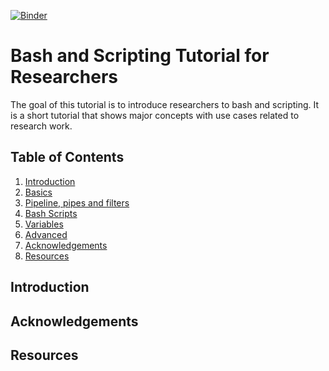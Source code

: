 [![Binder](https://mybinder.org/badge_logo.svg)](https://mybinder.org/v2/gh/fadinammour/bash_intro.git/master)

# Bash and Scripting Tutorial for Researchers

The goal of this tutorial is to introduce researchers to bash and scripting. It is a short tutorial that shows major concepts with use cases related to research work.

## Table of Contents
1. [Introduction](#indtroduction)
2. [Basics](basics.ipynb)
3. [Pipeline, pipes and filters](pipeline.ipynb)
4. [Bash Scripts](scripting.ipynb)
5. [Variables](variables.ipynb)
6. [Advanced](advanced.ipynb)
7. [Acknowledgements](#acknowledgement)
8. [Resources](#resources)

## Introduction

## Acknowledgements

## Resources
